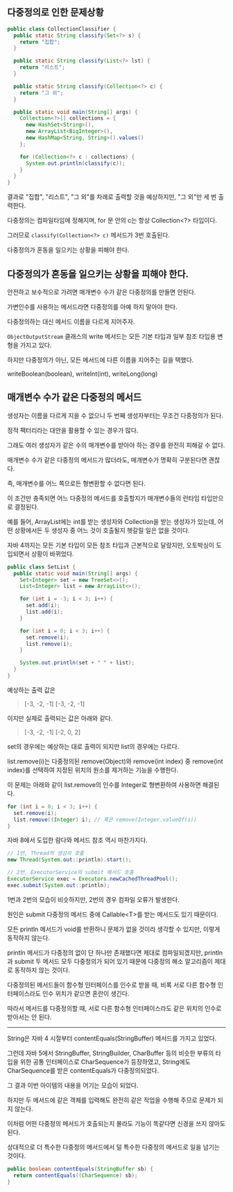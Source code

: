 ## 다중정의로 인한 문제상황

``` java
public class CollectionClassifier {
  public static String classify(Set<?> s) {
    return "집합";
  }

  public static String classify(List<?> lst) {
    return "리스트";
  }

  public static String classify(Collection<?> c) {
    return "그 외";
  }

  public static void main(String[] args) {
    Collection<?>[] collections = {
      new HashSet<String>(),
      new ArrayList<BigInteger>(),
      new HashMap<String, String>().values()
    };

    for (Collection<?> c : collections) {
      System.out.println(classify(c));
    }
  }
}
```

결과로 "집합", "리스트", "그 외"를 차례로 출력할 것을 예상하지만, "그 외"만 세 번 출력한다.

다중정의는 컴파일타임에 정해지며, for 문 안의 c는 항상 Collection<?> 타입이다.

그러므로 `classify(Collection<?> c)` 메서드가 3번 호출된다.

다중정의가 혼동을 일으키는 상황을 피해야 한다.

## 다중정의가 혼동을 일으키는 상황을 피해야 한다.

안전하고 보수적으로 가려면 매개변수 수가 같은 다중정의를 만들면 안된다.

가변인수를 사용하는 메서드라면 다중정의를 아예 하지 말아야 한다.

다중정의하는 대신 메서드 이름을 다르게 지어주자.

`ObjectOutputStream` 클래스의 write 메서드는 모든 기본 타입과 일부 참조 타입용 변형을 가지고 있다.

하지만 다중정의가 아닌, 모든 메서드에 다른 이름을 지어주는 길을 택했다.

writeBoolean(boolean), writeInt(int), writeLong(long)

## 매개변수 수가 같은 다중정의 메서드

생성자는 이름을 다르게 지을 수 없으니 두 번째 생성자부터는 무조건 다중정의가 된다.

정적 팩터리라는 대안을 활용할 수 있는 경우가 많다.

그래도 여러 생성자가 같은 수의 매개변수를 받아야 하는 경우를 완전히 피해갈 수 없다.

매개변수 수가 같은 다중정의 메서드가 많더라도, 매개변수가 명확히 구분된다면 괜찮다.

즉, 매개변수를 어느 쪽으로든 형변환할 수 없다면 된다.

이 조건만 충족되면 어느 다중정의 메서드를 호출할지가 매개변수들의 런타임 타입만으로 결정된다.

예를 들어, ArrayList에는 int를 받는 생성자와 Collection을 받는 생성자가 있는데, 어떤 상황에서든 두 생성자 중 어느 것이 호출될지 헷갈릴 일은 없을 것이다.

자바 4까지는 모든 기본 타입이 모든 참조 타입과 근본적으로 달랐지만, 오토박싱이 도입되면서 상황이 바뀌었다.

``` java
public class SetList {
  public static void main(String[] args) {
    Set<Integer> set = new TreeSet<>();
    List<Integer> list = new ArrayList<>();

    for (int i = -3; i < 3; i++) {
      set.add(i);
      list.add(i);
    }

    for (int i = 0; i < 3; i++) {
      set.remove(i);
      list.remove(i);
    }

    System.out.println(set + " " + list);
  }
}
```

예상하는 출력 값은
> [-3, -2, -1] [-3, -2, -1]

이지만 실제로 출력되는 값은 아래와 같다.
> [-3, -2, -1] [-2, 0, 2]

set의 경우에는 예상하는 대로 출력이 되지만 list의 경우에는 다르다.

list.remove(i)는 다중정의된 remove(Object)와 remove(int index) 중 remove(int index)를 선택하여 지정된 위치의 원소를 제거하는 기능을 수행한다.

이 문제는 아래와 같이 list.remove의 인수를 Integer로 형변환하여 사용하면 해결된다.

``` java
for (int i = 0; i < 3; i++) {
  set.remove(i);
  list.remove((Integer) i); // 혹은 remove(Integer.valueOf(i))
}
```

자바 8에서 도입한 람다와 메서드 참조 역시 마찬가지다.

``` java
// 1번, Thread의 생성자 호출
new Thread(System.out::println).start();

// 2번, ExecutorService의 submit 메서드 호출
ExecutorService exec = Executors.newCachedThreadPool();
exec.submit(System.out::println);
```

1번과 2번의 모습이 비슷하지만, 2번의 경우 컴파일 오류가 발생한다.

원인은 submit 다중정의 메서드 중에 Callable\<T>를 받는 메서드도 있기 때문이다.

모든 println 메서드가 void를 반환하니 문제가 없을 것이라 생각할 수 있지만, 이렇게 동작하지 않는다.

println 메서드가 다중정의 없이 단 하나만 존재했다면 제대로 컴파일되겠지만, println과 submit 두 메서드 모두 다중정의가 되어 있기 때문에 다중정의 해소 알고리즘이 제대로 동작하지 않는 것이다.

다중정의된 메서드들이 함수형 인터페이스를 인수로 받을 때, 비록 서로 다른 함수형 인터페이스라도 인수 위치가 같으면 혼란이 생긴다.

따라서 메서드를 다중정의할 때, 서로 다른 함수형 인터페이스라도 같은 위치의 인수로 받아서는 안 된다.

---

String은 자바 4 시절부터 contentEquals(StringBuffer) 메서드를 가지고 있었다.

그런데 자바 5에서 StringBuffer, StringBuilder, CharBuffer 등의 비슷한 부류의 타입을 위한 공통 인터페이스로 CharSequence가 등장하였고, String에도 CharSequence를 받은 contentEquals가 다중정의되었다.

그 결과 이번 아이템의 내용을 어기는 모습이 되었다.

하지만 두 메서드에 같은 객체를 입력해도 완전히 같은 작업을 수행해 주므로 문제가 되지 않는다.

이처럼 어떤 다중정의 메서드가 호출되는지 몰라도 기능이 똑같다면 신경을 쓰지 않아도 된다.

상대적으로 더 특수한 다중정의 메서드에서 덜 특수한 다중정의 메서드로 일을 넘기는 것이다.

``` java
public boolean contentEquals(StringBuffer sb) {
  return contentEquals((CharSequence) sb);
}
```
